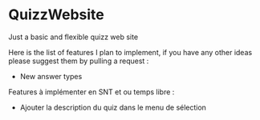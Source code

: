 # QuizzWebsite
Just a basic and flexible quizz web site

Here is the list of features I plan to implement, if you have any other ideas please suggest them by pulling a request :
- New answer types

Features à implémenter en SNT et ou temps libre :
- Ajouter la description du quiz dans le menu de sélection
